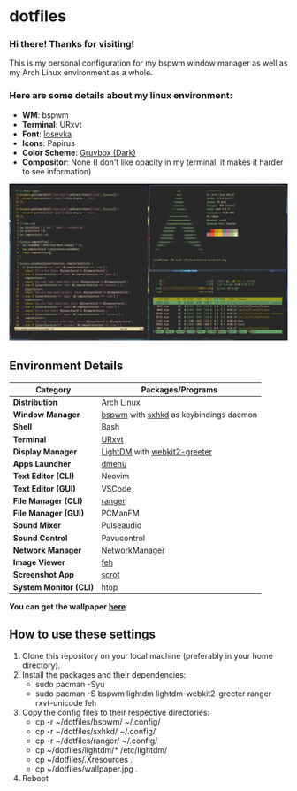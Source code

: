 # dotfiles
### Hi there! Thanks for visiting!
This is my personal configuration for my bspwm window manager as well as my Arch Linux environment as a whole.

### Here are some details about my linux environment:
- **WM**: bspwm
- **Terminal**: URxvt
- **Font**: [Iosevka](https://github.com/be5invis/Iosevka)
- **Icons**: Papirus
- **Color Scheme**: [Gruvbox (Dark)](https://github.com/morhetz/gruvbox)
- **Compositor**: None (I don't like opacity in my terminal, it makes it harder to see information)

![Screenshot of my Arch Linux environment](desktop-screenshot.png)

## Environment Details
| Category | Packages/Programs |
|--|--|
| **Distribution** | Arch Linux |
| **Window Manager** | [bspwm](https://github.com/baskerville/bspwm) with [sxhkd](https://github.com/baskerville/sxhkd) as keybindings daemon |
| **Shell** | Bash |
| **Terminal** | [URxvt](http://software.schmorp.de/pkg/rxvt-unicode.html) |
| **Display Manager** | [LightDM](https://github.com/canonical/lightdm) with [webkit2-greeter](https://github.com/antergos/web-greeter) |
| **Apps Launcher** | [dmenu](https://tools.suckless.org/dmenu/) |
| **Text Editor (CLI)** | Neovim |
| **Text Editor (GUI)** | VSCode |
| **File Manager (CLI)** | [ranger](http://ranger.github.io/) |
| **File Manager (GUI)** | PCManFM |
| **Sound Mixer** | Pulseaudio |
| **Sound Control** | Pavucontrol |
| **Network Manager** | [NetworkManager](https://wiki.gnome.org/Projects/NetworkManager/) |
| **Image Viewer** | [feh](https://feh.finalrewind.org/) |
| **Screenshot App** | [scrot](https://github.com/resurrecting-open-source-projects/scrot) |
| **System Monitor (CLI)** | htop |

**You can get the wallpaper [here](wallpaper.jpg)**.

## How to use these settings
1. Clone this repository on your local machine (preferably in your home directory).
2. Install the packages and their dependencies:
    - sudo pacman -Syu
    - sudo pacman -S bspwm lightdm lightdm-webkit2-greeter ranger rxvt-unicode feh
3. Copy the config files to their respective directories:
    - cp -r ~/dotfiles/bspwm/ ~/.config/
    - cp -r ~/dotfiles/sxhkd/ ~/.config/
    - cp -r ~/dotfiles/ranger/ ~/.config/
    - cp ~/dotfiles/lightdm/* /etc/lightdm/
    - cp ~/dotfiles/.Xresources .
    - cp ~/dotfiles/wallpaper.jpg .
4. Reboot
